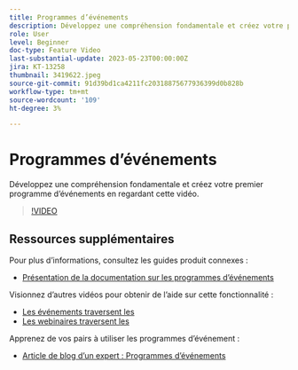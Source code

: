 ```yaml
---
title: Programmes d’événements
description: Développez une compréhension fondamentale et créez votre premier programme d’événements.
role: User
level: Beginner
doc-type: Feature Video
last-substantial-update: 2023-05-23T00:00:00Z
jira: KT-13258
thumbnail: 3419622.jpeg
source-git-commit: 91d39bd1ca4211fc20318875677936399d0b828b
workflow-type: tm+mt
source-wordcount: '109'
ht-degree: 3%

---
```



# Programmes d’événements

Développez une compréhension fondamentale et créez votre premier programme d’événements en regardant cette vidéo.

>[!VIDEO](https://video.tv.adobe.com/v/3419622/?learn=on)

## Ressources supplémentaires

Pour plus d’informations, consultez les guides produit connexes :

* [Présentation de la documentation sur les programmes d’événements](https://experienceleague.adobe.com/docs/marketo/using/product-docs/demand-generation/events/understanding-events/understanding-event-programs.html?lang=en)

Visionnez d’autres vidéos pour obtenir de l’aide sur cette fonctionnalité :
* [Les événements traversent les](https://experienceleague.adobe.com/docs/marketo-learn/tutorials/events/events-watch.html?lang=en)
* [Les webinaires traversent les](https://experienceleague.adobe.com/docs/marketo-learn/tutorials/events/webinar-watch.html?lang=en)

Apprenez de vos pairs à utiliser les programmes d’événement :
* [Article de blog d’un expert : Programmes d’événements](https://nation.marketo.com/t5/product-blogs/marketo-success-series-event-programs/ba-p/299191)

